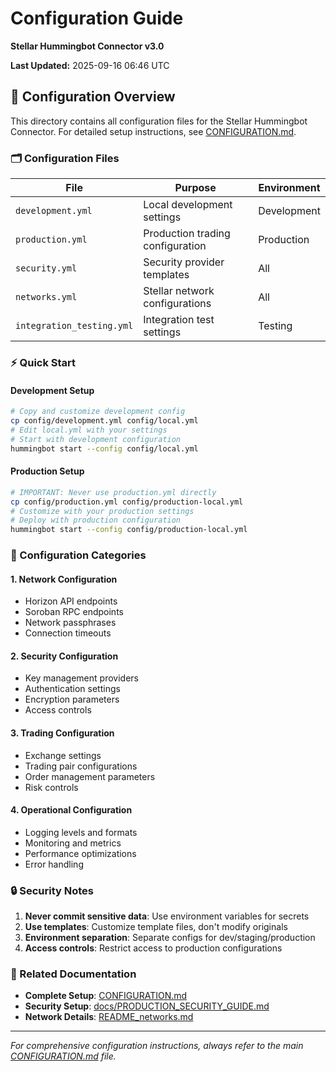 # Configuration Guide
**Stellar Hummingbot Connector v3.0**

**Last Updated:** 2025-09-16 06:46 UTC

## 📁 Configuration Overview

This directory contains all configuration files for the Stellar Hummingbot Connector. For detailed setup instructions, see [CONFIGURATION.md](../CONFIGURATION.md).

### 🗂️ Configuration Files

| File | Purpose | Environment |
|------|---------|-------------|
| `development.yml` | Local development settings | Development |
| `production.yml` | Production trading configuration | Production |
| `security.yml` | Security provider templates | All |
| `networks.yml` | Stellar network configurations | All |
| `integration_testing.yml` | Integration test settings | Testing |

### ⚡ Quick Start

#### **Development Setup**
```bash
# Copy and customize development config
cp config/development.yml config/local.yml
# Edit local.yml with your settings
# Start with development configuration
hummingbot start --config config/local.yml
```

#### **Production Setup**
```bash
# IMPORTANT: Never use production.yml directly
cp config/production.yml config/production-local.yml
# Customize with your production settings
# Deploy with production configuration
hummingbot start --config config/production-local.yml
```

### 🔧 Configuration Categories

#### **1. Network Configuration**
- Horizon API endpoints
- Soroban RPC endpoints
- Network passphrases
- Connection timeouts

#### **2. Security Configuration**
- Key management providers
- Authentication settings
- Encryption parameters
- Access controls

#### **3. Trading Configuration**
- Exchange settings
- Trading pair configurations
- Order management parameters
- Risk controls

#### **4. Operational Configuration**
- Logging levels and formats
- Monitoring and metrics
- Performance optimizations
- Error handling

### 🔒 Security Notes

1. **Never commit sensitive data**: Use environment variables for secrets
2. **Use templates**: Customize template files, don't modify originals
3. **Environment separation**: Separate configs for dev/staging/production
4. **Access controls**: Restrict access to production configurations

### 🔗 Related Documentation

- **Complete Setup**: [CONFIGURATION.md](../CONFIGURATION.md)
- **Security Setup**: [docs/PRODUCTION_SECURITY_GUIDE.md](../docs/PRODUCTION_SECURITY_GUIDE.md)
- **Network Details**: [README_networks.md](./README_networks.md)

---
*For comprehensive configuration instructions, always refer to the main [CONFIGURATION.md](../CONFIGURATION.md) file.*